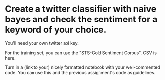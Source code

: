 
# Create a twitter classifier with naive bayes and check the sentiment for a keyword of your choice.

You'll need your own twitter api key.

For the training set, you can use the "STS-Gold Sentiment Corpus". CSV is here.

Turn in a (link to your) nicely formatted notebook with your well-commented code. You can use this and the previous assignment's code as guidelines.
